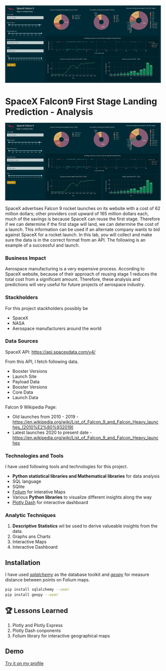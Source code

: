 ![Logo](https://github.com/tharangachaminda/Falcon9_First_stage_Landing/blob/main/Dash.png)

# SpaceX Falcon9 First Stage Landing Prediction - Analysis
![Logo](https://github.com/tharangachaminda/Falcon9_First_stage_Landing/blob/main/Dash.png)

SpaceX advertises Falcon 9 rocket launches on its website with a cost of 62 million dollars; other providers cost upward of 165 million dollars each, much of the savings is because SpaceX can reuse the first stage. Therefore if we can determine if the first stage will land, we can determine the cost of a launch. This information can be used if an alternate company wants to bid against SpaceX for a rocket launch. In this lab, you will collect and make sure the data is in the correct format from an API. The following is an example of a successful and launch.

### Business Impact
Aerospace manufacturing is a very expensive process. According to SpaceX website, because of their approach of reusing stage 1 reduces the total cost from a significant amount. Therefore, these analysis and predictions will very useful for future projects of aerospace industry.

### Stackholders
For this project stackholders possibly be
- SpaceX
- NASA
- Aerospace manufacturers around the world

### Data Sources
SpaceX API: https://api.spacexdata.com/v4/

From this API, I fetch following data.
- Booster Versions
- Launch Site
- Payload Data
- Booster Versions
- Core Data
- Launch Data

Falcon 9 Wikipedia Page: 
- Old launches from 2010 - 2019 - https://en.wikipedia.org/wiki/List_of_Falcon_9_and_Falcon_Heavy_launches_(2010%E2%80%932019)
- Latest launches 2020 to present date - https://en.wikipedia.org/wiki/List_of_Falcon_9_and_Falcon_Heavy_launches

### Technologies and Tools
I have used following tools and technologies for this project.
- **Python statistical libraries and Mathematical libraries** for data analysis
- SQL language
- SQlite
- [Folium](https://python-visualization.github.io/folium/) for interative Maps
- Various **Python libraries** to visualize different insights along the way
- [Plotly Dash](https://dash.plotly.com/) for interactive dashboard

### Analytic Techniques
1. **Descriptive Statistics** wil be used to derive valueable insights from the data.
2. Graphs ans Charts
3. Interactive Maps
4. Interactive Dashboard


## Installation

I have used [*sqlalchemy*](https://www.sqlalchemy.org/) as the database toolkit and [*geopy*](https://geopy.readthedocs.io/)  for measure distance between points on Folium maps. 

```bash
pip install sqlalchemy --user
pip install geopy --user
```
    
## 🏆 Lessons Learned

1. Plotly and Plotly Express
2. Plotly Dash conponents
3. Folium library for interactive geographical maps

## Demo
[Try it on my profile](http://ec2-34-215-236-233.us-west-2.compute.amazonaws.com/falcon9_dashboard)
